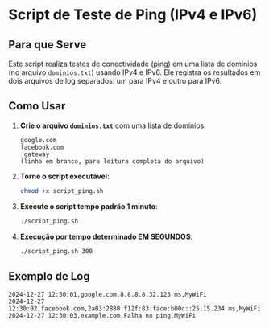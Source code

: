 # Script de Teste de Ping (IPv4 e IPv6)

## Para que Serve

Este script realiza testes de conectividade (ping) em uma lista de domínios (no arquivo `dominios.txt`) usando IPv4 e IPv6. Ele registra os resultados em dois arquivos de log separados: um para IPv4 e outro para IPv6.

## Como Usar

1. **Crie o arquivo `dominios.txt`** com uma lista de domínios:
   ```
   google.com
   facebook.com
   _gateway
   (linha em branco, para leitura completa do arquivo)
   ```

2. **Torne o script executável**:
   ```bash
   chmod +x script_ping.sh
   ```
3. **Execute o script tempo padrão 1 minuto**:
   ```bash
   ./script_ping.sh
   ```
4. **Execução por tempo determinado EM SEGUNDOS**:
   ```bash
   ./script_ping.sh 300
   ```
## Exemplo de Log

```
2024-12-27 12:30:01,google.com,8.8.8.8,32.123 ms,MyWiFi
2024-12-27 12:30:02,facebook.com,2a03:2880:f12f:83:face:b00c::25,15.234 ms,MyWiFi
2024-12-27 12:30:03,example.com,Falha no ping,MyWiFi
```
